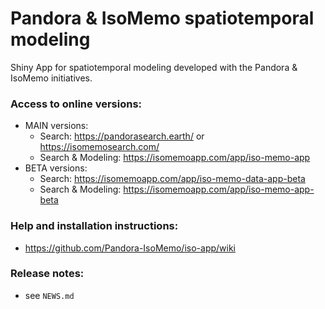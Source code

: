 # Pandora & IsoMemo spatiotemporal modeling
Shiny App for spatiotemporal modeling developed with the Pandora & IsoMemo initiatives.

### Access to online versions:
- MAIN versions: 
  - Search: https://pandorasearch.earth/ or https://isomemosearch.com/
  - Search & Modeling: https://isomemoapp.com/app/iso-memo-app
- BETA versions:
  - Search: https://isomemoapp.com/app/iso-memo-data-app-beta
  - Search & Modeling: https://isomemoapp.com/app/iso-memo-app-beta

### Help and installation instructions:
- https://github.com/Pandora-IsoMemo/iso-app/wiki

### Release notes:
- see `NEWS.md`

